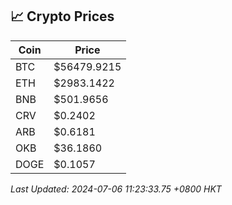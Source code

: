 ## 📈 Crypto Prices

| Coin | Price |
| ---- | ----- |
| BTC | $56479.9215 |
| ETH | $2983.1422 |
| BNB | $501.9656 |
| CRV | $0.2402 |
| ARB | $0.6181 |
| OKB | $36.1860 |
| DOGE | $0.1057 |

_Last Updated: 2024-07-06 11:23:33.75 +0800 HKT_